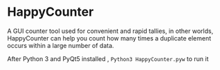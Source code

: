 # HappyCounter
A GUI counter tool used for convenient and rapid tallies, in other worlds, HappyCounter can help you count how many times a duplicate element occurs within a large number of data.

After Python 3 and PyQt5 installed , ```Python3 HappyCounter.pyw``` to run it
